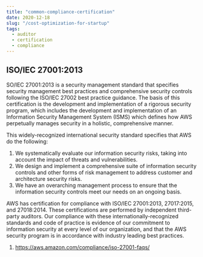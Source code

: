 ```yaml
---
title: "common-compliance-certification"
date: 2020-12-18
slug: "/cost-optimization-for-startup"
tags:
  - auditor
  - certification
  - compliance
---
```


## ISO/IEC 27001:2013

SO/IEC 27001:2013 is a security management standard that specifies security management best practices and comprehensive security controls following the ISO/IEC 27002 best practice guidance. The basis of this certification is the development and implementation of a rigorous security program, which includes the development and implementation of an Information Security Management System (ISMS) which defines how AWS perpetually manages security in a holistic, comprehensive manner.

This widely-recognized international security standard specifies that AWS do the following:

1. We systematically evaluate our information security risks, taking into account the impact of threats and vulnerabilities.
2. We design and implement a comprehensive suite of information security controls and other forms of risk management to address customer and architecture security risks.
3. We have an overarching management process to ensure that the information security controls meet our needs on an ongoing basis.

AWS has certification for compliance with ISO/IEC 27001:2013, 27017:2015, and 27018:2014. These certifications are performed by independent third-party auditors. Our compliance with these internationally-recognized standards and code of practice is evidence of our commitment to information security at every level of our organization, and that the AWS security program is in accordance with industry leading best practices.

1. https://aws.amazon.com/compliance/iso-27001-faqs/